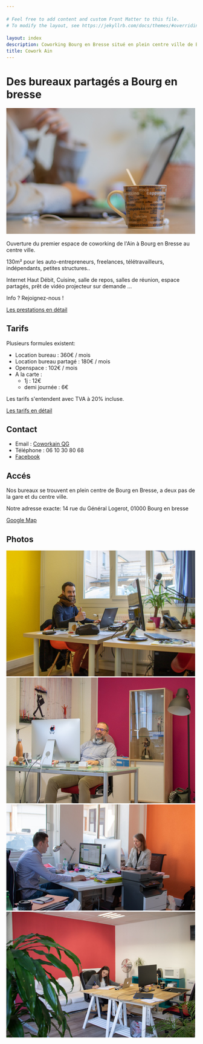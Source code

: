 ```yaml
---

# Feel free to add content and custom Front Matter to this file.
# To modify the layout, see https://jekyllrb.com/docs/themes/#overriding-theme-defaults

layout: index
description: Coworking Bourg en Bresse situé en plein centre ville de Bourg. 
title: Cowork Ain
---
```


# Des bureaux partagés a Bourg en bresse
![Coworking dans l'Ain a Bourg en bresse](/assets/photo_tasse.jpg)

Ouverture du premier espace de coworking de l'Ain à Bourg en Bresse au centre ville.

130m² pour les auto-entrepreneurs, freelances, télétravailleurs, indépendants, petites structures..

Internet Haut Débit, Cuisine, salle de repos, salles de réunion, espace partagés, prêt de vidéo projecteur sur demande ...

Info ? Rejoignez-nous !

[Les prestations en détail](/presta.html)

## Tarifs
Plusieurs formules existent:
- Location bureau : 360€ / mois
- Location bureau partagé : 180€ / mois
- Openspace : 102€ / mois
- A la carte :
    - 1j : 12€
    - demi journée : 6€

Les tarifs s'entendent avec TVA à 20% incluse.

[Les tarifs en détail](/tarifs.html)

## Contact

- Email : [Coworkain QG](mailto:qg.coworkain@gmail.com)
- Téléphone : 06 10 30 80 68
- [Facebook](https://fr-fr.facebook.com/leqgcoworking/)

## Accés

Nos bureaux se trouvent en plein centre de Bourg en Bresse, a deux pas de la gare et du centre ville.

Notre adresse exacte:
14 rue du Général Logerot, 01000 Bourg en bresse

[Google Map](https://www.google.fr/maps/place/14+Rue+du+G%C3%A9n%C3%A9ral+Logerot,+01000+Bourg-en-Bresse/@46.1996238,5.2183689,17z/data=!3m1!4b1!4m5!3m4!1s0x47f353ce1e6017a7:0xc0664d39abc5ab5e!8m2!3d46.1996201!4d5.2205576)

## Photos
![Coworking bourg en bresse](/assets/photo_bureau_jaune.jpg)
![Coworking dans l'ain](/assets/photo_bureau_mauve.jpg)
![Bureau partagé](/assets/photo_bureau_orange.jpg)
![Openspace bourg en bresse](/assets/photo_openspace_1.jpg)

